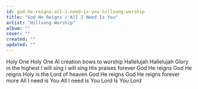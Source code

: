 ```yaml
---
id: god-he-reigns-all-i-need-is-you-hillsong-worship
title: "God He Reigns / All I Need Is You"
artist: "Hillsong Worship"
album: ""
cover: ""
created: ""
updated: ""
---
```


Holy One
Holy One
Al creation bows to worship
Hallelujah
Hallelujah
Glory in the highest
I will sing
I will sing His praises forever
God He reigns
God He reigns
Holy is the Lord of heaven
God He reigns
God He reigns forever more
All I need is You
All I need is You Lord
Is You Lord